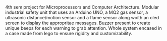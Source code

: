 4th sem project for Microprocessors and Computer Architecture.
Modular industrial safety unit that uses an Arduino UNO, a MQ2 gas sensor, a ultrasonic distance/motion sensor and a flame sensor along woith an oled screen to display the appropritae messages.
Buzzer present to create unique beeps for each warning to grab attention.
Whole system encased in a case made from lego to ensure rigidity and customizability.

